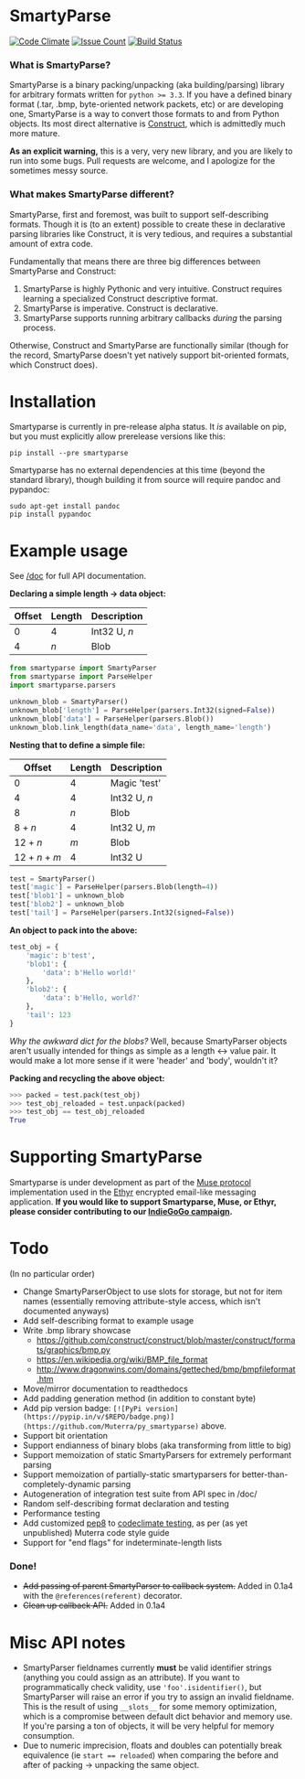 # SmartyParse

[![Code Climate](https://codeclimate.com/github/Muterra/py_smartyparse/badges/gpa.svg)](https://codeclimate.com/github/Muterra/py_smartyparse)
[![Issue Count](https://codeclimate.com/github/Muterra/py_smartyparse/badges/issue_count.svg)](https://codeclimate.com/github/Muterra/py_smartyparse)
[![Build Status](https://travis-ci.org/Muterra/py_smartyparse.svg?branch=master)](https://travis-ci.org/Muterra/py_smartyparse)

### What is SmartyParse?

SmartyParse is a binary packing/unpacking (aka building/parsing) library for arbitrary formats written for ```python >= 3.3```. If you have a defined binary format (.tar, .bmp, byte-oriented network packets, etc) or are developing one, SmartyParse is a way to convert those formats to and from Python objects. Its most direct alternative is [Construct](https://construct.readthedocs.org/en/latest/intro.html), which is admittedly much more mature.

**As an explicit warning,** this is a very, very new library, and you are likely to run into some bugs. Pull requests are welcome, and I apologize for the sometimes messy source.

### What makes SmartyParse different?

SmartyParse, first and foremost, was built to support self-describing formats. Though it is (to an extent) possible to create these in declarative parsing libraries like Construct, it is very tedious, and requires a substantial amount of extra code.

Fundamentally that means there are three big differences between SmartyParse and Construct:

1. SmartyParse is highly Pythonic and very intuitive. Construct requires learning a specialized Construct descriptive format.
2. SmartyParse is imperative. Construct is declarative.
3. SmartyParse supports running arbitrary callbacks *during* the parsing process.

Otherwise, Construct and SmartyParse are functionally similar (though for the record, SmartyParse doesn't yet natively support bit-oriented formats, which Construct does).

# Installation

Smartyparse is currently in pre-release alpha status. It *is* available on pip, but you must explicitly allow prerelease versions like this:

    pip install --pre smartyparse
    
Smartyparse has no external dependencies at this time (beyond the standard library), though building it from source will require pandoc and pypandoc:

    sudo apt-get install pandoc
    pip install pypandoc
    
# Example usage

See [/doc](https://github.com/Muterra/py_smartyparse/tree/master/doc) for full API documentation.

**Declaring a simple length -> data object:**

| Offset | Length | Description  |
| ----   | ----   | ----         |
| 0      | 4      | Int32 U, *n* |
| 4      | *n*    | Blob         |

```python
from smartyparse import SmartyParser
from smartyparse import ParseHelper
import smartyparse.parsers

unknown_blob = SmartyParser()
unknown_blob['length'] = ParseHelper(parsers.Int32(signed=False))
unknown_blob['data'] = ParseHelper(parsers.Blob())
unknown_blob.link_length(data_name='data', length_name='length')
```

**Nesting that to define a simple file:**

| Offset         | Length | Description  |
| ----           | ----   | ----         |
| 0              | 4      | Magic 'test' |
| 4              | 4      | Int32 U, *n* |
| 8              | *n*    | Blob         |
| 8 + *n*        | 4      | Int32 U, *m* |
| 12 + *n*       | *m*    | Blob         |
| 12 + *n* + *m* | 4      | Int32 U      |

```python
test = SmartyParser()
test['magic'] = ParseHelper(parsers.Blob(length=4))
test['blob1'] = unknown_blob
test['blob2'] = unknown_blob
test['tail'] = ParseHelper(parsers.Int32(signed=False))
```

**An object to pack into the above:**

```python
test_obj = {
    'magic': b'test',
    'blob1': {
        'data': b'Hello world!'
    },
    'blob2': {
        'data': b'Hello, world?'
    },
    'tail': 123
}
```

*Why the awkward dict for the blobs?* Well, because SmartyParser objects aren't usually intended for things as simple as a length <-> value pair. It would make a lot more sense if it were 'header' and 'body', wouldn't it?

**Packing and recycling the above object:**

```python
>>> packed = test.pack(test_obj)
>>> test_obj_reloaded = test.unpack(packed)
>>> test_obj == test_obj_reloaded
True
```

# Supporting SmartyParse

Smartyparse is under development as part of the [Muse protocol](https://github.com/Muterra/doc-muse) implementation used in the [Ethyr](https://www.ethyr.net) encrypted email-like messaging application. **If you would like to support Smartyparse, Muse, or Ethyr, please consider contributing to our [IndieGoGo campaign](https://www.indiegogo.com/projects/ethyr-modern-encrypted-email).**

# Todo

(In no particular order)

+ Change SmartyParserObject to use slots for storage, but not for item names (essentially removing attribute-style access, which isn't documented anyways)
+ Add self-describing format to example usage
+ Write .bmp library showcase
    + https://github.com/construct/construct/blob/master/construct/formats/graphics/bmp.py
    + https://en.wikipedia.org/wiki/BMP_file_format
    + http://www.dragonwins.com/domains/getteched/bmp/bmpfileformat.htm
+ Move/mirror documentation to readthedocs
+ Add padding generation method (in addition to constant byte)
+ Add pip version badge: ```[![PyPi version](https://pypip.in/v/$REPO/badge.png)](https://github.com/Muterra/py_smartyparse)``` above.
+ Support bit orientation
+ Support endianness of binary blobs (aka transforming from little to big)
+ Support memoization of static SmartyParsers for extremely performant parsing
+ Support memoization of partially-static smartyparsers for better-than-completely-dynamic parsing
+ Autogeneration of integration test suite from API spec in /doc/
+ Random self-describing format declaration and testing
+ Performance testing
+ Add customized [pep8](http://pep8.readthedocs.org/en/latest/) to [codeclimate testing](https://docs.codeclimate.com/v1.0/docs/pep8), as per (as yet unpublished) Muterra code style guide
+ Support for "end flags" for indeterminate-length lists

### Done!

+ ~~Add passing of parent SmartyParser to callback system.~~ Added in 0.1a4 with the ```@references(referent)``` decorator.
+ ~~Clean up callback API.~~ Added in 0.1a4

# Misc API notes

+ SmartyParser fieldnames currently **must** be valid identifier strings (anything you could assign as an attribute). If you want to programmatically check validity, use ```'foo'.isidentifier()```, but SmartyParser will raise an error if you try to assign an invalid fieldname. This is the result of using ```__slots__``` for some memory optimization, which is a compromise between default dict behavior and memory use. If you're parsing a ton of objects, it will be very helpful for memory consumption.
+ Due to numeric imprecision, floats and doubles can potentially break equivalence (ie ```start == reloaded```) when comparing the before and after of packing -> unpacking the same object.